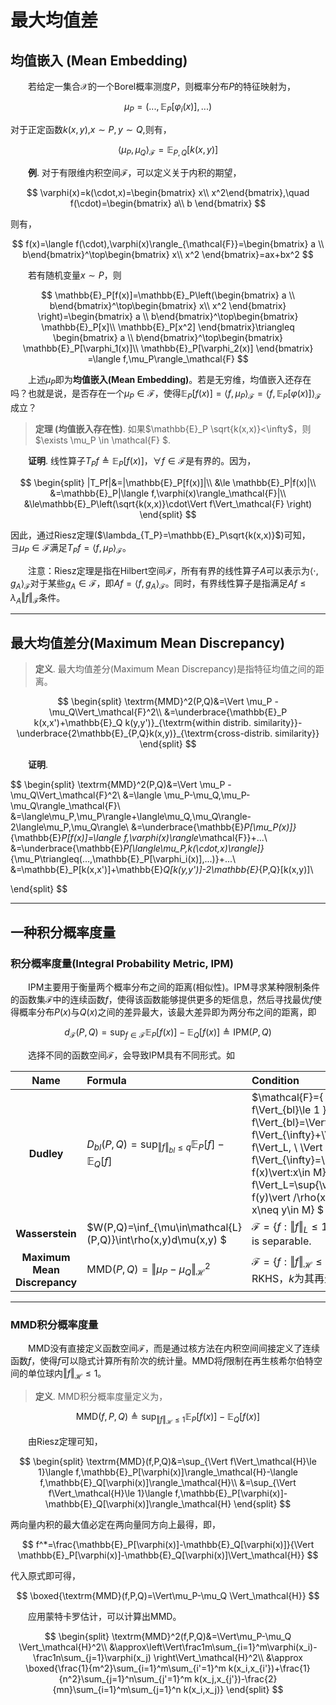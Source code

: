 # 最大均值差

## 均值嵌入 (Mean Embedding)

&emsp;&emsp;若给定一集合$\mathcal{X}$的一个Borel概率测度$P$，则概率分布$P$的特征映射为，

$$
\mu_P=(...,\mathbb{E}_P[\varphi_i(x)],...)
$$

对于正定函数$k(x,y)$,$x\sim P, y\sim Q$,则有，

$$
\langle \mu_P,\mu_Q\rangle_\mathcal{F}=\mathbb{E}_{P,Q}[k(x,y)]
$$

&emsp;&emsp;**例**. 对于有限维内积空间$\mathcal{F}$，可以定义关于内积的期望，

$$
\varphi(x)=k(\cdot,x)=\begin{bmatrix} x\\ x^2\end{bmatrix},\quad f(\cdot)=\begin{bmatrix} a\\ b \end{bmatrix}
$$

则有，

$$
f(x)=\langle f(\cdot),\varphi(x)\rangle_{\mathcal{F}}=\begin{bmatrix} a \\ b\end{bmatrix}^\top\begin{bmatrix} x\\ x^2 \end{bmatrix}=ax+bx^2
$$

&emsp;&emsp;若有随机变量$x\sim P$，则

$$
\mathbb{E}_P[f(x)]=\mathbb{E}_P\left(\begin{bmatrix} a \\ b\end{bmatrix}^\top\begin{bmatrix} x\\ x^2 \end{bmatrix} \right)=\begin{bmatrix} a \\ b\end{bmatrix}^\top\begin{bmatrix} \mathbb{E}_P[x]\\ \mathbb{E}_P[x^2] \end{bmatrix}\triangleq \begin{bmatrix} a \\ b\end{bmatrix}^\top\begin{bmatrix} \mathbb{E}_P[\varphi_1(x)]\\ \mathbb{E}_P[\varphi_2(x)] \end{bmatrix} =\langle f,\mu_P\rangle_\mathcal{F}
$$

&emsp;&emsp;上述$\mu_P$即为**均值嵌入(Mean Embedding)**。若是无穷维，均值嵌入还存在吗？也就是说，是否存在一个$\mu_P\in\mathcal{F}$，使得$\mathbb{E}_P[f(x)]=\langle f,\mu_P\rangle_\mathcal{F}=\langle f,\mathbb{E}_P[\varphi(x)]\rangle_\mathcal{F}$成立？

>**定理 (均值嵌入存在性)**. 如果$\mathbb{E}_P \sqrt{k(x,x)}<\infty$，则$\exists \mu_P \in \mathcal{F} $.

&emsp;&emsp;**证明**. 线性算子$T_Pf\triangleq \mathbb{E}_P[f(x)]$，$\forall f\in \mathcal{F}$是有界的。因为，

$$
\begin{split}
|T_Pf|&=|\mathbb{E}_P[f(x)]|\\
&\le \mathbb{E}_P|f(x)|\\
&=\mathbb{E}_P|\langle f,\varphi(x)\rangle_\mathcal{F}|\\
&\le\mathbb{E}_P\left(\sqrt{k(x,x)}\cdot\Vert f\Vert_\mathcal{F} \right)
\end{split}
$$

因此，通过Riesz定理($\lambda_{T_P}=\mathbb{E}_P\sqrt{k(x,x)}$)可知，$\exists \mu_P\in\mathcal{F}$满足$T_P f=\langle f,\mu_P\rangle_\mathcal{F}$。

&emsp;&emsp;注意：Riesz定理是指在Hilbert空间$\mathcal{F}$，所有有界的线性算子$A$可以表示为$\langle \cdot,g_A\rangle_\mathcal{F}$对于某些$g_A\in \mathcal{F}$，即$Af=\langle f,g_A\rangle_\mathcal{F}$。同时，有界线性算子是指满足$Af\le \lambda_A \Vert f\Vert_\mathcal{F}$条件。

---

## 最大均值差分(Maximum Mean Discrepancy)

>**定义**. 最大均值差分(Maximum Mean Discrepancy)是指特征均值之间的距离。

$$
\begin{split}
\textrm{MMD}^2(P,Q)&=\Vert \mu_P -\mu_Q\Vert_\mathcal{F}^2\\
&=\underbrace{\mathbb{E}_P k(x,x')+\mathbb{E}_Q k(y,y')}_{\textrm{within distrib. similarity}}-\underbrace{2\mathbb{E}_{P,Q}k(x,y)}_{\textrm{cross-distrib. similarity}}
\end{split}
$$

&emsp;&emsp;**证明**.

$$
\begin{split}
\textrm{MMD}^2(P,Q)&=\Vert \mu_P -\mu_Q\Vert_\mathcal{F}^2\\
&=\langle \mu_P-\mu_Q,\mu_P-\mu_Q\rangle_\mathcal{F}\\
&=\langle\mu_P,\mu_P\rangle+\langle\mu_Q,\mu_Q\rangle-2\langle\mu_P,\mu_Q\rangle\\
&=\underbrace{\mathbb{E}_P[\mu_P(x)]}_{\mathbb{E}_P[f(x)]=\langle f,\varphi(x)\rangle_\mathcal{F}}+...\\
&=\underbrace{\mathbb{E}_P[\langle\mu_P,k(\cdot,x)\rangle]}_{\mu_P\triangleq(...,\mathbb{E}_P[\varphi_i(x)],...)}+...\\
&=\mathbb{E}_P[k(x,x')]+\mathbb{E}_Q[k(y,y')]-2\mathbb{E}_{P,Q}[k(x,y)]\\

\end{split}
$$

---

## 一种积分概率度量

### 积分概率度量(Integral Probability Metric, IPM)

&emsp;&emsp;IPM主要用于衡量两个概率分布之间的距离(相似性)。IPM寻求某种限制条件的函数集$\mathcal{F}$中的连续函数$f$，使得该函数能够提供更多的矩信息，然后寻找最优$f$使得概率分布$P(x)$与$Q(x)$之间的差异最大，该最大差异即为两分布之间的距离，即

$$
d_{\mathcal{F}}(P,Q)=\sup_{f\in\mathcal{F}}\mathbb{E}_P[f(x)]-\mathbb{E}_Q[f(x)]\triangleq\textrm{IPM}(P,Q)
$$

&emsp;&emsp;选择不同的函数空间$\mathcal{F}$，会导致IPM具有不同形式。如

| Name    | Formula    | Condition    |
| :---: | :--- | :--- |
| **Dudley**    |  $D_{bl}(P,Q)=\sup_{\Vert f\Vert_{bl}\le q}\mathbb{E}_P[f]-\mathbb{E}_Q[f]$   |  $\mathcal{F}=\{ f: \Vert f\Vert_{bl}\le 1 \} , \Vert f\Vert_{bl}=\Vert f\Vert_{\infty}+\Vert f\Vert_L, \\ \Vert f\Vert_{\infty}=\sup\{\vert f(x)\vert:x\in M\}, \\ \Vert f\Vert_L=\sup\{\vert f(x)-f(y)\vert /\rho(x,y) : x\neq y\in M\}  $|
|**Wasserstein** |$W(P,Q)=\inf_{\mu\in\mathcal{L}(P,Q)}\int\rho(x,y)d\mu(x,y) $|  $\mathcal{F}=\{ f:\Vert f\Vert_L \le 1 \}$ and $M$ is separable.       |
| **Maximum Mean Discrepancy** | $\textrm{MMD}(P,Q)=\Vert \mu_P-\mu_Q\Vert_{\mathcal{H}}^2$ | $\mathcal{F}=\{f:\Vert f\Vert_\mathcal{H}\le 1 \}$,$\mathcal{H}$为RKHS，$k$为其再生核。|

---

### MMD积分概率度量

&emsp;&emsp;MMD没有直接定义函数空间$\mathcal{F}$，而是通过核方法在内积空间间接定义了连续函数$f$，使得$f$可以隐式计算所有阶次的统计量。MMD将$f$限制在再生核希尔伯特空间的单位球内$\Vert f\Vert_{\mathcal{H}}\le 1$。

> **定义**. MMD积分概率度量定义为，

$$
\textrm{MMD}(f,P,Q)\triangleq\sup_{\Vert f\Vert_\mathcal{H}\le 1}\mathbb{E}_P[f(x)]-\mathbb{E}_Q[f(x)]
$$

&emsp;&emsp;由Riesz定理可知，

$$
\begin{split}
\textrm{MMD}(f,P,Q)&=\sup_{\Vert f\Vert_\mathcal{H}\le 1}\langle f,\mathbb{E}_P[\varphi(x)]\rangle_\mathcal{H}-\langle f,\mathbb{E}_Q[\varphi(x)]\rangle_\mathcal{H}\\
&=\sup_{\Vert f\Vert_\mathcal{H}\le 1}\langle f,\mathbb{E}_P[\varphi(x)]-\mathbb{E}_Q[\varphi(x)]\rangle_\mathcal{H}
\end{split}
$$

两向量内积的最大值必定在两向量同方向上最得，即，

$$
f^*=\frac{\mathbb{E}_P[\varphi(x)]-\mathbb{E}_Q[\varphi(x)]}{\Vert \mathbb{E}_P[\varphi(x)]-\mathbb{E}_Q[\varphi(x)]\Vert_\mathcal{H}}
$$

代入原式即可得，

$$
\boxed{\textrm{MMD}(f,P,Q)=\Vert\mu_P-\mu_Q \Vert_\mathcal{H}}
$$

&emsp;&emsp;应用蒙特卡罗估计，可以计算出MMD。

$$
\begin{split}
\textrm{MMD}^2(f,P,Q)&=\Vert\mu_P-\mu_Q \Vert_\mathcal{H}^2\\
&\approx\left\Vert\frac1m\sum_{i=1}^m\varphi(x_i)-\frac1n\sum_{j=1}\varphi(x_j) \right\Vert_\mathcal{H}^2\\
&\approx \boxed{\frac{1}{m^2}\sum_{i=1}^m\sum_{i'=1}^m k(x_i,x_{i'})+\frac{1}{n^2}\sum_{j=1}^n\sum_{j'=1}^m k(x_j,x_{j'})-\frac{2}{mn}\sum_{i=1}^m\sum_{j=1}^n k(x_i,x_j)}
\end{split}
$$
